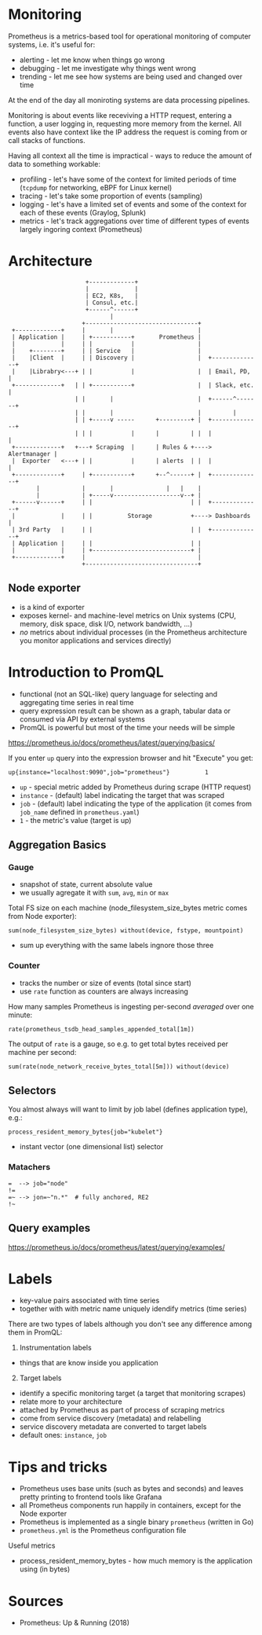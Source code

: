 # Monitoring

Prometheus is a metrics-based tool for operational monitoring of computer systems, i.e. it's useful for:

* alerting - let me know when things go wrong
* debugging - let me investigate why things went wrong
* trending - let me see how systems are being used and changed over time

At the end of the day all moniroting systems are data processing pipelines.

Monitoring is about events like receviving a HTTP request, entering a function, a user logging in, requesting more memory from the kernel. All events also have context like the IP address the request is coming from or call stacks of functions.

Having all context all the time is impractical - ways to reduce the amount of data to something workable:

* profiling - let's have some of the context for limited periods of time (`tcpdump` for networking, eBPF for Linux kernel)
* tracing - let's take some proportion of events (sampling)
* logging - let's have a limited set of events and some of the context for each of these events (Graylog, Splunk)
* metrics - let's track aggregations over time of different types of events largely ingoring context (Prometheus)

# Architecture

```
                      +-------------+
                      |             |
                      | EC2, K8s,   |
                      | Consul, etc.|
                      +------^------+
                             |
                     +--------------------------------+
 +-------------+     |       |                        |
 | Application |     | +-----------+       Prometheus |
 |             |     | |           |                  |
 |    +--------+     | | Service   |                  |
 |    |Client  |     | | Discovery |                  |  +--------------+
 |    |Librabry<---+ | |           |                  |  | Email, PD,   |
 +-------------+   | | +-----------+                  |  | Slack, etc.  |
                   | |       |                        |  +------^-------+
                   | |       |                        |         |
                   | | +-----v -----      +---------+ |  +--------------+
                   | | |           |      |         | |  |              |
 +-------------+   +---+ Scraping  |      | Rules & +----> Alertmanager |
 |  Exporter   <---+ | |           |      | alerts  | |  |              |
 +-------------+     | +-----------+      +--^------+ |  +--------------+
        |            |       |               |   |    |
        |            | +-----v-------------------v--+ |
 +------v------+     | |                            | |  +--------------+
 |             |     | |          Storage           +----> Dashboards   |
 | 3rd Party   |     | |                            | |  +--------------+
 | Application |     | |                            | |
 |             |     | +----------------------------+ |
 +-------------+     |                                |
                     +--------------------------------+

```

## Node exporter

* is a kind of exporter
* exposes kernel- and machine-level metrics on Unix systems (CPU, memory, disk space, disk I/O, network bandwidth, ...)
* *no* metrics about individual processes (in the Prometheus architecture you monitor applications and services directly)

# Introduction to PromQL

* functional (not an SQL-like) query language for selecting and aggregating time series in real time
* query expression result can be shown as a graph, tabular data or consumed via API by external systems
* PromQL is powerful but most of the time your needs will be simple

https://prometheus.io/docs/prometheus/latest/querying/basics/

If you enter `up` query into the expression browser and hit "Execute" you get:

```
up{instance="localhost:9090",job="prometheus"}          1
```

* `up` - special metric added by Prometheus during scrape (HTTP request)
* `instance` - (default) label indicating the target that was scraped
* `job` - (default) label indicating the type of the application (it comes from `job_name` defined in `prometheus.yaml`)
* `1` - the metric's value (target is up)

## Aggregation Basics

### Gauge

* snapshot of state, current absolute value
* we usually agregate it with `sum`, `avg`, `min` or `max`

Total FS size on each machine (node_filesystem_size_bytes metric comes from Node exporter):

```
sum(node_filesystem_size_bytes) without(device, fstype, mountpoint)
```

  * sum up everything with the same labels ingnore those three

### Counter

* tracks the number or size of events (total since start)
* use `rate` function as counters are always increasing

How many samples Prometheus is ingesting per-second *averaged* over one minute:

```
rate(prometheus_tsdb_head_samples_appended_total[1m])
```

The output of `rate` is a gauge, so e.g. to get total bytes received per machine per second:

```
sum(rate(node_network_receive_bytes_total[5m])) without(device)
```

## Selectors

You almost always will want to limit by job label (defines application type), e.g.:

```
process_resident_memory_bytes{job="kubelet"}
```

* instant vector (one dimensional list) selector

### Matachers

```
=  --> job="node"
!=
=~ --> jon=~"n.*"  # fully anchored, RE2
!~
```

## Query examples

https://prometheus.io/docs/prometheus/latest/querying/examples/

# Labels

* key-value pairs associated with time series
* together with with metric name uniquely idendify metrics (time series)

There are two types of labels although you don't see any difference among them
in PromQL:

1) Instrumentation labels

* things that are know inside you application

2) Target labels

* identify a specific monitoring target (a target that monitoring scrapes)
* relate more to your architecture
* attached by Prometheus as part of process of scraping metrics
* come from service discovery (metadata) and relabelling
* service discovery metadata are converted to target labels
* default ones: `instance`, `job`

# Tips and tricks

* Prometheus uses base units (such as bytes and seconds) and leaves pretty printing to frontend tools like Grafana
* all Prometheus components run happily in containers, except for the Node exporter
* Prometheus is implemented as a single binary `prometheus` (written in Go)
* `prometheus.yml` is the Prometheus configuration file

Useful metrics

* process_resident_memory_bytes - how much memory is the application using (in bytes)

# Sources

* Prometheus: Up & Running (2018)
